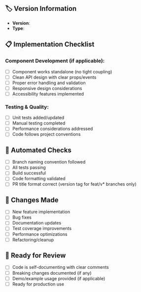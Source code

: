 ## 🏷️ Version Information
<!-- For feature branches only (feat/v*) -->
- **Version**: <!-- Auto-extracted from branch name for feat/v* branches -->
- **Type**: <!-- Feature/Fix/Docs/Chore/etc. -->

## 📋 Implementation Checklist
<!-- General validation - not tied to specific milestones -->

### Component Development (if applicable):
- [ ] Component works standalone (no tight coupling)
- [ ] Clean API design with clear props/events
- [ ] Proper error handling and validation
- [ ] Responsive design considerations
- [ ] Accessibility features implemented

### Testing & Quality:
- [ ] Unit tests added/updated
- [ ] Manual testing completed
- [ ] Performance considerations addressed
- [ ] Code follows project conventions

## 🤖 Automated Checks
<!-- These are enforced by CI/CD based on branch type -->
- [ ] Branch naming convention followed
- [ ] All tests passing
- [ ] Build successful
- [ ] Code formatting validated
- [ ] PR title format correct (version tag for feat/v* branches only)

## 📝 Changes Made
<!-- Describe what was implemented/fixed -->
- [ ] New feature implementation
- [ ] Bug fixes
- [ ] Documentation updates
- [ ] Test coverage improvements
- [ ] Performance optimizations
- [ ] Refactoring/cleanup

## 🔄 Ready for Review
<!-- Final validation before review -->
- [ ] Code is self-documenting with clear comments
- [ ] Breaking changes documented (if any)
- [ ] Demo/example usage provided (if applicable)
- [ ] Ready for production use
